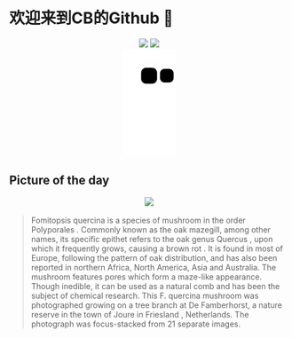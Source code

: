 
# 欢迎来到CB的Github 👋

<div align="center">
  <img height="137px" src="https://github-readme-stats.vercel.app/api?username=SuperCB&show_icons=true&theme=radical" />
  <img height="137px" src="https://github-readme-stats.vercel.app/api/top-langs/?username=SuperCB&hide_title=true&hide_border=true&layout=compact&langs_count=6&text_color=000&icon_color=fff" />
</div>


<div align="center">
    <img src="./contribution-snake/github-contribution-grid-snake.svg" />
</div>



## Picture of the day
<div align="center">
  <img width=400px src="https://upload.wikimedia.org/wikipedia/commons/thumb/5/5e/Doolhofzwam_%28Daedalea_quercina%29_30-11-2022._%28d.j.b%29.jpg/600px-Doolhofzwam_%28Daedalea_quercina%29_30-11-2022._%28d.j.b%29.jpg" />
</div>

>Fomitopsis quercina  is a species of  mushroom  in the order  Polyporales . Commonly known as the oak mazegill, among other names, its  specific epithet  refers to the  oak  genus  Quercus , upon which it frequently grows, causing a  brown rot . It is found in most of Europe, following the pattern of oak distribution, and has also been reported in northern Africa, North America, Asia and Australia. The mushroom features  pores  which form a maze-like appearance.  Though inedible, it can be used as a natural comb and has been the subject of chemical research. This  F. quercina  mushroom was photographed growing on a tree branch at De Famberhorst, a nature reserve in the town of  Joure  in  Friesland , Netherlands. The photograph was  focus-stacked  from 21 separate images.


